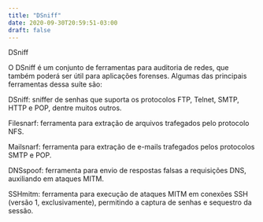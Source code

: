 ```yaml
---
title: "DSniff"
date: 2020-09-30T20:59:51-03:00
draft: false
---
```


DSniff

O DSniff é um conjunto de ferramentas para auditoria de redes, que também poderá ser útil para aplicações forenses. Algumas das principais ferramentas dessa suíte são: 


DSniff: sniffer de senhas que suporta os protocolos FTP, Telnet, SMTP, HTTP e POP, dentre muitos outros.

Filesnarf: ferramenta para extração de arquivos trafegados pelo protocolo NFS.

Mailsnarf: ferramenta para extração de e-mails trafegados pelos protocolos SMTP e POP.

DNSspoof: ferramenta para envio de respostas falsas a requisições DNS, auxiliando em ataques MITM.

SSHmitm: ferramenta para execução de ataques MITM em conexões SSH (versão 1, exclusivamente), permitindo a captura de senhas e sequestro da sessão.


